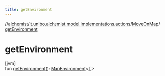 ```yaml
---
title: getEnvironment
---
```

//[alchemist](../../../index.html)/[it.unibo.alchemist.model.implementations.actions](../index.html)/[MoveOnMap](index.html)/[getEnvironment](get-environment.html)



# getEnvironment



[jvm]\
fun [getEnvironment](get-environment.html)(): [MapEnvironment](../../it.unibo.alchemist.model.interfaces/-map-environment/index.html)<[T](../../it.unibo.alchemist.model.implementations.movestrategies.speed/-routing-trace-dependant-speed/index.html)>




